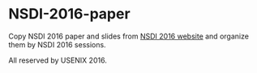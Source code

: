 # NSDI-2016-paper

Copy NSDI 2016 paper and slides from [NSDI 2016 website](https://www.usenix.org/conference/nsdi16/technical-sessions) and organize them by NSDI 2016 sessions.

All reserved by USENIX 2016.
